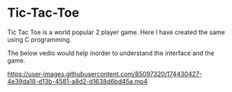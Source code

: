 # Tic-Tac-Toe
Tic Tac Toe is a world popular 2 player game. Here I have created the same using C programming. 

The below vedio would help inorder to understand the interface and the game.

https://user-images.githubusercontent.com/85097320/174430427-4e39da18-d13b-4581-a8d2-d1638d6bd45a.mp4

